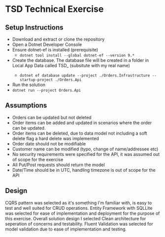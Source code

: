 # TSD Technical Exercise

## Setup Instructions
- Download and extract or clone the repository
- Open a Dotnet Developer Console
- Ensure dotnet-ef is installed (prerequisite)
  - `dotnet tool install --global dotnet-ef --version 9.*`
- Create the database. The database file will be created in a folder in Local App Data called TSD_<my name> (subsitute with my real name)
  - `dotnet ef database update --project ./Orders.Infrastructure --startup-project ./Orders.Api`
- Run the solution
-   `dotnet run --project Orders.Api`

## Assumptions
- Orders can be updated but not deleted
- Order items can be added and updated in scenarios where the order can be updated.
- Order items can be deleted, due to data model not including a soft delete flag a hard delete was implemented
- Order date should not be modifiable
- Customer name can be modified (typo, change of name/addressee etc)
- No security requirements were specified for the API, it was assumed out of scope for the exercise
- All Put/Post requests should return the model
- Date/Time should be in UTC, handling timezone is out of scope for the API

## Design
CQRS pattern was selected as it's something I'm familiar with, is easy to test and well suited for CRUD operations. 
Entity Framework with SQLLite was selected for ease of implementation and deployment for the purpose of this exercise.
Overall solution design I selected Clean architecture for seperation of concerns and testability.
Fluent Validation was selected for model validation due to ease of implementation and testing.
